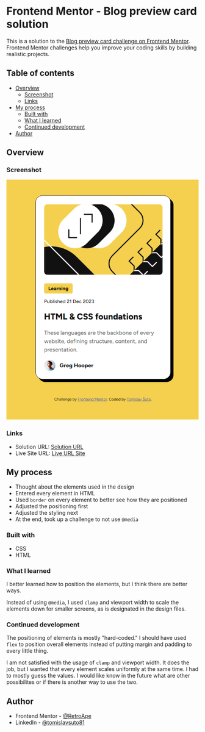 # Frontend Mentor - Blog preview card solution

This is a solution to the [Blog preview card challenge on Frontend Mentor](https://www.frontendmentor.io/challenges/blog-preview-card-ckPaj01IcS). Frontend Mentor challenges help you improve your coding skills by building realistic projects. 

## Table of contents

- [Overview](#overview)
  - [Screenshot](#screenshot)
  - [Links](#links)
- [My process](#my-process)
  - [Built with](#built-with)
  - [What I learned](#what-i-learned)
  - [Continued development](#continued-development)
- [Author](#author)

## Overview

### Screenshot

![Screenshot of the Solution](image.png)

### Links

- Solution URL: [Solution URL](https://github.com/RetroApe/blog-preview-card-main)
- Live Site URL: [Live URL Site](https://retroape.github.io/blog-preview-card-main/)

## My process

- Thought about the elements used in the design
- Entered every element in HTML
- Used `border` on every element to better see how they are positioned
- Adjusted the positioning first
- Adjusted the styling next
- At the end, took up a challenge to not use `@media`

### Built with

- CSS
- HTML

### What I learned

I better learned how to position the elements, but I think there are better ways.

Instead of using `@media`, I used `clamp` and viewport width to scale the elements down for smaller screens, as is designated in the design files.

### Continued development

The positioning of elements is mostly "hard-coded." I should have used `flex` to position overall elements instead of putting margin and padding to every little thing.

I am not satisfied with the usage of `clamp` and viewport width. It does the job, but I wanted that every element scales uniformly at the same time. I had to mostly guess the values. I would like know in the future what are other possibilites or if there is another way to use the two.

## Author

- Frontend Mentor - [@RetroApe](https://www.frontendmentor.io/profile/RetroApe)
- LinkedIn - [@tomislavsuto81](https://www.linkedin.com/in/tomislavsuto81/)
